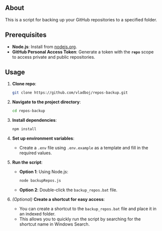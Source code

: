 ## About ##

This is a script for backing up your GitHub repositories to a specified folder.

## Prerequisites ##

- **Node.js**: Install from [nodejs.org](https://nodejs.org/).
- **GitHub Personal Access Token**: Generate a token with the **`repo`** scope to access private and public repositories. 

## Usage ##

1. **Clone repo**:
    ```bash
    git clone https://github.com/vladboj/repos-backup.git
    ```

2. **Navigate to the project directory**:
    ```bash
    cd repos-backup
    ```

3. **Install dependencies**:
    ```bash
    npm install
    ```

4. **Set up environment variables**:
    - Create a `.env` file using `.env.example` as a template and fill in the required values.

5. **Run the script**:
    - **Option 1**: Using Node.js:
      ```bash
      node backupRepos.js
      ```
    - **Option 2**: Double-click the `backup_repos.bat` file.

6. *(Optional)* **Create a shortcut for easy access**:
    - You can create a shortcut to the `backup_repos.bat` file and place it in an indexed folder.
    - This allows you to quickly run the script by searching for the shortcut name in Windows Search.
